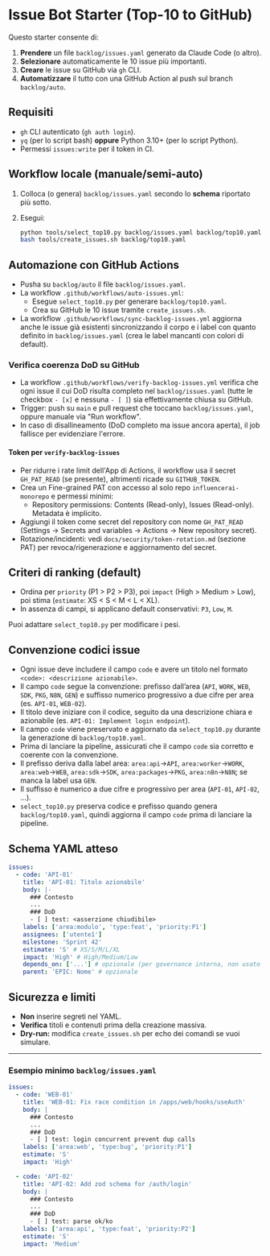 # Issue Bot Starter (Top-10 to GitHub)

Questo starter consente di:

1. **Prendere** un file `backlog/issues.yaml` generato da Claude Code (o altro).
2. **Selezionare** automaticamente le 10 issue più importanti.
3. **Creare** le issue su GitHub via `gh` CLI.
4. **Automatizzare** il tutto con una GitHub Action al push sul branch `backlog/auto`.

## Requisiti

- `gh` CLI autenticato (`gh auth login`).
- `yq` (per lo script bash) **oppure** Python 3.10+ (per lo script Python).
- Permessi `issues:write` per il token in CI.

## Workflow locale (manuale/semi-auto)

1. Colloca (o genera) `backlog/issues.yaml` secondo lo **schema** riportato più sotto.
2. Esegui:

   ```bash
   python tools/select_top10.py backlog/issues.yaml backlog/top10.yaml
   bash tools/create_issues.sh backlog/top10.yaml
   ```

## Automazione con GitHub Actions

- Pusha su `backlog/auto` il file `backlog/issues.yaml`.
- La workflow `.github/workflows/auto-issues.yml`:
  - Esegue `select_top10.py` per generare `backlog/top10.yaml`.
  - Crea su GitHub le 10 issue tramite `create_issues.sh`.
- La workflow `.github/workflows/sync-backlog-issues.yml` aggiorna anche le issue già esistenti
  sincronizzando il corpo e i label con quanto definito in `backlog/issues.yaml` (crea le label mancanti con colori di default).

### Verifica coerenza DoD su GitHub

- La workflow `.github/workflows/verify-backlog-issues.yml` verifica che ogni issue il cui DoD risulta completo nel
  `backlog/issues.yaml` (tutte le checkbox `- [x]` e nessuna `- [ ]`) sia effettivamente chiusa su GitHub.
- Trigger: push su `main` e pull request che toccano `backlog/issues.yaml`, oppure manuale via "Run workflow".
- In caso di disallineamento (DoD completo ma issue ancora aperta), il job fallisce per evidenziare l'errore.

#### Token per `verify-backlog-issues`

- Per ridurre i rate limit dell'App di Actions, il workflow usa il secret `GH_PAT_READ` (se presente), altrimenti ricade su `GITHUB_TOKEN`.
- Crea un Fine-grained PAT con accesso al solo repo `influencerai-monorepo` e permessi minimi:
  - Repository permissions: Contents (Read-only), Issues (Read-only). Metadata è implicito.
- Aggiungi il token come secret del repository con nome `GH_PAT_READ` (Settings → Secrets and variables → Actions → New repository secret).
- Rotazione/incidenti: vedi `docs/security/token-rotation.md` (sezione PAT) per revoca/rigenerazione e aggiornamento del secret.

## Criteri di ranking (default)

- Ordina per `priority` (P1 > P2 > P3), poi `impact` (High > Medium > Low), poi stima (`estimate`: XS < S < M < L < XL).
- In assenza di campi, si applicano default conservativi: `P3`, `Low`, `M`.

Puoi adattare `select_top10.py` per modificare i pesi.

## Convenzione codici issue

- Ogni issue deve includere il campo `code` e avere un titolo nel formato `<code>: <descrizione azionabile>`.
- Il campo `code` segue la convenzione: prefisso dall’area (`API`, `WORK`, `WEB`, `SDK`, `PKG`, `N8N`, `GEN`) e suffisso numerico progressivo a due cifre per area (es. `API-01`, `WEB-02`).
- Il titolo deve iniziare con il codice, seguito da una descrizione chiara e azionabile (es. `API-01: Implement login endpoint`).
- Il campo `code` viene preservato e aggiornato da `select_top10.py` durante la generazione di `backlog/top10.yaml`.
- Prima di lanciare la pipeline, assicurati che il campo `code` sia corretto e coerente con la convenzione.
- Il prefisso deriva dalla label area: `area:api`->`API`, `area:worker`->`WORK`, `area:web`->`WEB`, `area:sdk`->`SDK`, `area:packages`->`PKG`, `area:n8n`->`N8N`; se manca la label usa `GEN`.
- Il suffisso è numerico a due cifre e progressivo per area (`API-01`, `API-02`, ...).
- `select_top10.py` preserva codice e prefisso quando genera `backlog/top10.yaml`, quindi aggiorna il campo `code` prima di lanciare la pipeline.

## Schema YAML atteso

```yaml
issues:
  - code: 'API-01'
    title: 'API-01: Titolo azionabile'
    body: |-
      ### Contesto
      ...
      ### DoD
      - [ ] test: <asserzione chiudibile>
    labels: ['area:modulo', 'type:feat', 'priority:P1']
    assignees: ['utente1']
    milestone: 'Sprint 42'
    estimate: 'S' # XS/S/M/L/XL
    impact: 'High' # High/Medium/Low
    depends_on: ['...'] # opzionale (per governance interna, non usato da gh)
    parent: 'EPIC: Nome' # opzionale
```

## Sicurezza e limiti

- **Non** inserire segreti nel YAML.
- **Verifica** titoli e contenuti prima della creazione massiva.
- **Dry-run:** modifica `create_issues.sh` per echo dei comandi se vuoi simulare.

---

### Esempio minimo `backlog/issues.yaml`

```yaml
issues:
  - code: 'WEB-01'
    title: 'WEB-01: Fix race condition in /apps/web/hooks/useAuth'
    body: |
      ### Contesto
      ...
      ### DoD
      - [ ] test: login concurrent prevent dup calls
    labels: ['area:web', 'type:bug', 'priority:P1']
    estimate: 'S'
    impact: 'High'

  - code: 'API-02'
    title: 'API-02: Add zod schema for /auth/login'
    body: |
      ### Contesto
      ...
      ### DoD
      - [ ] test: parse ok/ko
    labels: ['area:api', 'type:feat', 'priority:P2']
    estimate: 'S'
    impact: 'Medium'
```
